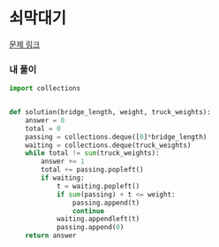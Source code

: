 # 쇠막대기

[문제 링크](https://programmers.co.kr/learn/courses/30/lessons/42583)

### 내 풀이

```python
import collections


def solution(bridge_length, weight, truck_weights):
    answer = 0
    total = 0
    passing = collections.deque([0]*bridge_length)
    waiting = collections.deque(truck_weights)
    while total != sum(truck_weights):
        answer += 1
        total += passing.popleft()
        if waiting:
            t = waiting.popleft()
            if sum(passing) + t <= weight:
                passing.append(t)
                continue
            waiting.appendleft(t)
            passing.append(0)
    return answer
```

